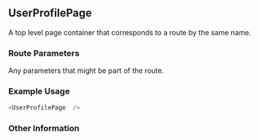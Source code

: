 ## UserProfilePage
A top level page container that corresponds to a route by the same name.

### Route Parameters
Any parameters that might be part of the route.

### Example Usage

```js
<UserProfilePage  />
```


### Other Information
